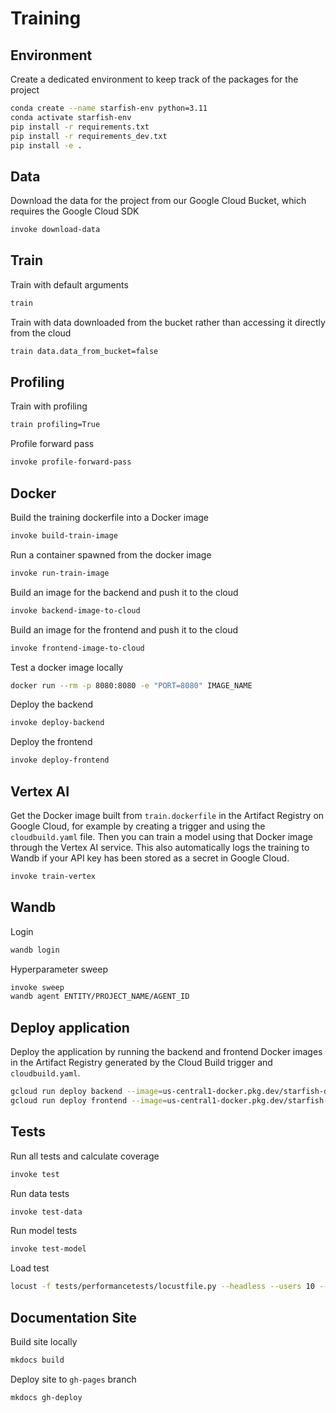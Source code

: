# Training

## Environment
Create a dedicated environment to keep track of the packages for the project
```bash
conda create --name starfish-env python=3.11
conda activate starfish-env
pip install -r requirements.txt
pip install -r requirements_dev.txt
pip install -e .
```

## Data
Download the data for the project from our Google Cloud Bucket, which requires the Google Cloud SDK
```bash
invoke download-data
```

## Train
Train with default arguments
```bash
train
```
Train with data downloaded from the bucket rather than accessing it directly from the cloud
```bash
train data.data_from_bucket=false
```

## Profiling
Train with profiling
```bash
train profiling=True
```
Profile forward pass
```bash
invoke profile-forward-pass
```

## Docker
Build the training dockerfile into a Docker image
```bash
invoke build-train-image
```
Run a container spawned from the docker image
```bash
invoke run-train-image
```
Build an image for the backend and push it to the cloud
```bash
invoke backend-image-to-cloud
```
Build an image for the frontend and push it to the cloud
```bash
invoke frontend-image-to-cloud
```
Test a docker image locally
```bash
docker run --rm -p 8080:8080 -e "PORT=8080" IMAGE_NAME
```
Deploy the backend
```bash
invoke deploy-backend
```
Deploy the frontend
```bash
invoke deploy-frontend
```


## Vertex AI
Get the Docker image built from `train.dockerfile` in the Artifact Registry on Google Cloud, for example by creating a trigger and using the `cloudbuild.yaml` file. Then you can train a model using that Docker image through the Vertex AI service. This also automatically logs the training to Wandb if your API key has been stored as a secret in Google Cloud.
```bash
invoke train-vertex
```

## Wandb
Login
```bash
wandb login
```
Hyperparameter sweep
```bash
invoke sweep
wandb agent ENTITY/PROJECT_NAME/AGENT_ID
```

## Deploy application
Deploy the application by running the backend and frontend Docker images in the Artifact Registry generated by the Cloud Build trigger and `cloudbuild.yaml`.
```bash
gcloud run deploy backend --image=us-central1-docker.pkg.dev/starfish-detection/frontend-backend/backend:latest --region=us-central1 --platform=managed --allow-unauthenticated --port=8080
gcloud run deploy frontend --image=us-central1-docker.pkg.dev/starfish-detection/frontend-backend/frontend:latest --region=us-central1 --platform=managed --allow-unauthenticated --port=8080
```

## Tests
Run all tests and calculate coverage
```bash
invoke test
```
Run data tests
```bash
invoke test-data
```
Run model tests
```bash
invoke test-model
```
Load test
```bash
locust -f tests/performancetests/locustfile.py --headless --users 10 --spawn-rate 1 --run-time 1m --host https://backend-638730968773.us-central1.run.app
```

## Documentation Site
Build site locally
```bash
mkdocs build
```
Deploy site to `gh-pages` branch
```bash
mkdocs gh-deploy
```
